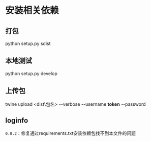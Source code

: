 # 安装相关依赖



## 打包

python setup.py sdist

## 本地测试

python setup.py develop

## 上传包

twine upload <dist\包名>  --verbose --username __token__ --password <tokenAPI>



## loginfo

`0.0.2`：修复通过requirements.txt安装依赖包找不到本文件的问题
